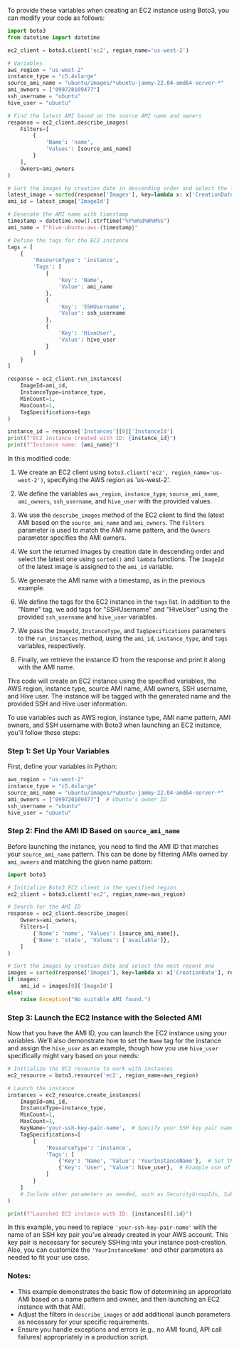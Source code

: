 To provide these variables when creating an EC2 instance using Boto3, you can modify your code as follows:

```python
import boto3
from datetime import datetime

ec2_client = boto3.client('ec2', region_name='us-west-2')

# Variables
aws_region = "us-west-2"
instance_type = "c5.4xlarge"
source_ami_name = "ubuntu/images/*ubuntu-jammy-22.04-amd64-server-*"
ami_owners = ["099720109477"]
ssh_username = "ubuntu"
hive_user = "ubuntu"

# Find the latest AMI based on the source AMI name and owners
response = ec2_client.describe_images(
    Filters=[
        {
            'Name': 'name',
            'Values': [source_ami_name]
        }
    ],
    Owners=ami_owners
)

# Sort the images by creation date in descending order and select the latest one
latest_image = sorted(response['Images'], key=lambda x: x['CreationDate'], reverse=True)[0]
ami_id = latest_image['ImageId']

# Generate the AMI name with timestamp
timestamp = datetime.now().strftime("%Y%m%d%H%M%S")
ami_name = f"hive-ubuntu-aws-{timestamp}"

# Define the tags for the EC2 instance
tags = [
    {
        'ResourceType': 'instance',
        'Tags': [
            {
                'Key': 'Name',
                'Value': ami_name
            },
            {
                'Key': 'SSHUsername',
                'Value': ssh_username
            },
            {
                'Key': 'HiveUser',
                'Value': hive_user
            }
        ]
    }
]

response = ec2_client.run_instances(
    ImageId=ami_id,
    InstanceType=instance_type,
    MinCount=1,
    MaxCount=1,
    TagSpecifications=tags
)

instance_id = response['Instances'][0]['InstanceId']
print(f"EC2 instance created with ID: {instance_id}")
print(f"Instance name: {ami_name}")
```

In this modified code:

1. We create an EC2 client using `boto3.client('ec2', region_name='us-west-2')`, specifying the AWS region as 'us-west-2'.

2. We define the variables `aws_region`, `instance_type`, `source_ami_name`, `ami_owners`, `ssh_username`, and `hive_user` with the provided values.

3. We use the `describe_images` method of the EC2 client to find the latest AMI based on the `source_ami_name` and `ami_owners`. The `Filters` parameter is used to match the AMI name pattern, and the `Owners` parameter specifies the AMI owners.

4. We sort the returned images by creation date in descending order and select the latest one using `sorted()` and `lambda` functions. The `ImageId` of the latest image is assigned to the `ami_id` variable.

5. We generate the AMI name with a timestamp, as in the previous example.

6. We define the tags for the EC2 instance in the `tags` list. In addition to the "Name" tag, we add tags for "SSHUsername" and "HiveUser" using the provided `ssh_username` and `hive_user` variables.

7. We pass the `ImageId`, `InstanceType`, and `TagSpecifications` parameters to the `run_instances` method, using the `ami_id`, `instance_type`, and `tags` variables, respectively.

8. Finally, we retrieve the instance ID from the response and print it along with the AMI name.

This code will create an EC2 instance using the specified variables,  the AWS region, instance type, source AMI name, AMI owners, SSH username, and Hive user. The instance will be tagged with the generated name and the provided SSH and Hive user information.

To use variables such as AWS region, instance type, AMI name pattern, AMI owners, and SSH username with Boto3 when launching an EC2 instance, you'll follow these steps:

### Step 1: Set Up Your Variables

First, define your variables in Python:

```python
aws_region = "us-west-2"
instance_type = "c5.4xlarge"
source_ami_name = "ubuntu/images/*ubuntu-jammy-22.04-amd64-server-*"
ami_owners = ["099720109477"]  # Ubuntu's owner ID
ssh_username = "ubuntu"
hive_user = "ubuntu"
```

### Step 2: Find the AMI ID Based on `source_ami_name`

Before launching the instance, you need to find the AMI ID that matches your `source_ami_name` pattern. This can be done by filtering AMIs owned by `ami_owners` and matching the given name pattern:

```python
import boto3

# Initialize Boto3 EC2 client in the specified region
ec2_client = boto3.client('ec2', region_name=aws_region)

# Search for the AMI ID
response = ec2_client.describe_images(
    Owners=ami_owners,
    Filters=[
        {'Name': 'name', 'Values': [source_ami_name]},
        {'Name': 'state', 'Values': ['available']},
    ]
)

# Sort the images by creation date and select the most recent one
images = sorted(response['Images'], key=lambda x: x['CreationDate'], reverse=True)
if images:
    ami_id = images[0]['ImageId']
else:
    raise Exception("No suitable AMI found.")
```

### Step 3: Launch the EC2 Instance with the Selected AMI

Now that you have the AMI ID, you can launch the EC2 instance using your variables. We'll also demonstrate how to set the `Name` tag for the instance and assign the `hive_user` as an example, though how you use `hive_user` specifically might vary based on your needs:

```python
# Initialize the EC2 resource to work with instances
ec2_resource = boto3.resource('ec2', region_name=aws_region)

# Launch the instance
instances = ec2_resource.create_instances(
    ImageId=ami_id,
    InstanceType=instance_type,
    MinCount=1,
    MaxCount=1,
    KeyName='your-ssh-key-pair-name',  # Specify your SSH key pair name
    TagSpecifications=[
        {
            'ResourceType': 'instance',
            'Tags': [
                {'Key': 'Name', 'Value': 'YourInstanceName'},  # Set the instance name
                {'Key': 'User', 'Value': hive_user},  # Example use of hive_user
            ]
        }
    ]
    # Include other parameters as needed, such as SecurityGroupIds, SubnetId, etc.
)

print(f"Launched EC2 instance with ID: {instances[0].id}")
```

In this example, you need to replace `'your-ssh-key-pair-name'` with the name of an SSH key pair you've already created in your AWS account. This key pair is necessary for securely SSHing into your instance post-creation. Also, you can customize the `'YourInstanceName'` and other parameters as needed to fit your use case.

### Notes:

- This example demonstrates the basic flow of determining an appropriate AMI based on a name pattern and owner, and then launching an EC2 instance with that AMI. 
- Adjust the filters in `describe_images` or add additional launch parameters as necessary for your specific requirements.
- Ensure you handle exceptions and errors (e.g., no AMI found, API call failures) appropriately in a production script.

